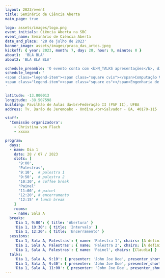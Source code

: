 ```yaml
---
layout: 2023/event
title: Seminário de Ciência Aberta
main_page: true

logo: assets/images/logo.png
event_initials: Ciência Aberta na SBC
event_name: Seminário de Ciência Aberta
date_and_place: '28 de julho de 2023'
banner_image: assets/images/praca_das_artes.jpeg
kickoff: { year: 2023, month: 7, day: 28, hour: 9, minute: 0 }
about1:  'BLA BLA'
about2: 'BLA BLA BLA'

schedule_preamble: 'O evento conta com <b>N_TALKS apresentações</b>, divididas em <b>N_SESSIONS sessões</b> ao longo de <b>N_DAYS dias</b>.' 
schedule_legend: '
<span class="legend-item"><span class="square cvis"></span>Computação Visual</span>
<span class="legend-item"><span class="square es"></span>Engenharia de Software</span>
' 

latitude: -13.000013
longitude: -38.507598
building: Pavilhão de Aulas da<br>Federação II (PAF II), UFBA
address: Tv. Barão de Jeremoabo - Ondina,<br>Salvador - BA, 40170-115

staff:
  'Comissão organizadora':
    - Christina von Flach
    - xxxxx

program:
  days:
  - name: Dia 1
    date: 28 / 07 / 2023
    slots: [
      '9:00', 
      'Palestras',
      '9:10',  # palestra 1
      '9:50',  # palestra 2
      '10:30', # coffee break
      'Painel'
      '11:00', # painel
      '12:20', # encerramento
      '12:15' # lunch break
    ]
    rooms:
    - name: Sala A
  breaks:
    'Dia 1, 9:00': { title: 'Abertura' }
    'Dia 1, 10:30': { title: 'Intervalo' }
    'Dia 1, 12:20': { title: 'Encerramento' }
  sessions:
    'Dia 1, Sala A, Palestras': { name: 'Palestra 1', chairs: [A definir] }
    'Dia 1, Sala A, Palestras': { name: 'Palestra 2', chairs: [A definir] }
    'Dia 1, Sala A, Palestras': { name: 'Painel', chairs: [Claudia] }
  talks:
    'Dia 1, Sala A, 9:10': { presenter: 'John Joe Doe', presenter_short: 'John Doe', title: 'Palestra 1', abstract: 'bla bla bla bla bla', }
    'Dia 1, Sala A, 9:40': { presenter: 'John Joe Doe', presenter_short: 'John Doe', title: 'Palestra 2', abstract: 'bla bla bla bla bla', }
    'Dia 1, Sala A, 11:00': { presenter: 'John Joe Doe', presenter_short: 'John Doe', title: 'Painel', abstract: 'bla bla bla bla bla', }
---
```

